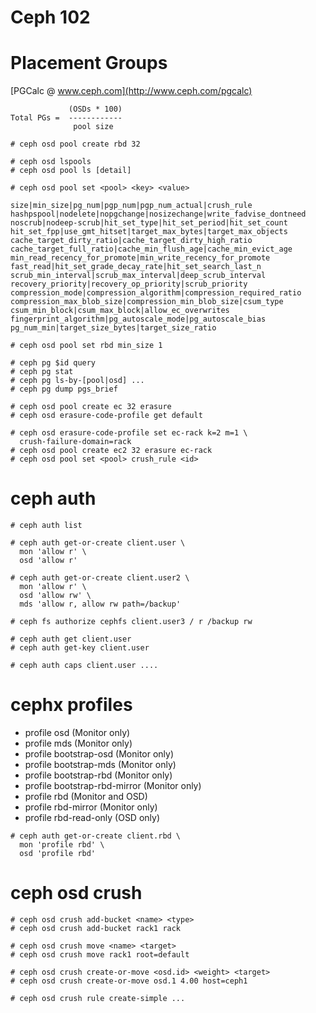 # Ceph 102


# Placement Groups

[PGCalc @ www.ceph.com](http://www.ceph.com/pgcalc)

```
             (OSDs * 100)
Total PGs =  ------------
              pool size
```


```
# ceph osd pool create rbd 32
```


```
# ceph osd lspools
# ceph osd pool ls [detail]
```


```
# ceph osd pool set <pool> <key> <value>
```


```none
size|min_size|pg_num|pgp_num|pgp_num_actual|crush_rule
hashpspool|nodelete|nopgchange|nosizechange|write_fadvise_dontneed
noscrub|nodeep-scrub|hit_set_type|hit_set_period|hit_set_count
hit_set_fpp|use_gmt_hitset|target_max_bytes|target_max_objects
cache_target_dirty_ratio|cache_target_dirty_high_ratio
cache_target_full_ratio|cache_min_flush_age|cache_min_evict_age
min_read_recency_for_promote|min_write_recency_for_promote
fast_read|hit_set_grade_decay_rate|hit_set_search_last_n
scrub_min_interval|scrub_max_interval|deep_scrub_interval
recovery_priority|recovery_op_priority|scrub_priority
compression_mode|compression_algorithm|compression_required_ratio
compression_max_blob_size|compression_min_blob_size|csum_type
csum_min_block|csum_max_block|allow_ec_overwrites
fingerprint_algorithm|pg_autoscale_mode|pg_autoscale_bias
pg_num_min|target_size_bytes|target_size_ratio
```


```
# ceph osd pool set rbd min_size 1
```


```
# ceph pg $id query
# ceph pg stat
# ceph pg ls-by-[pool|osd] ...
# ceph pg dump pgs_brief
```


```
# ceph osd pool create ec 32 erasure
# ceph osd erasure-code-profile get default

# ceph osd erasure-code-profile set ec-rack k=2 m=1 \
  crush-failure-domain=rack
# ceph osd pool create ec2 32 erasure ec-rack
# ceph osd pool set <pool> crush_rule <id>
```


# ceph auth

```
# ceph auth list
```


```
# ceph auth get-or-create client.user \
  mon 'allow r' \
  osd 'allow r'
```


```
# ceph auth get-or-create client.user2 \
  mon 'allow r' \
  osd 'allow rw' \
  mds 'allow r, allow rw path=/backup'
```

```
# ceph fs authorize cephfs client.user3 / r /backup rw
```


```
# ceph auth get client.user
# ceph auth get-key client.user
```


```
# ceph auth caps client.user ....
```


# cephx profiles

* profile osd (Monitor only)
* profile mds (Monitor only)
* profile bootstrap-osd (Monitor only)
* profile bootstrap-mds (Monitor only)
* profile bootstrap-rbd (Monitor only)
* profile bootstrap-rbd-mirror (Monitor only)
* profile rbd (Monitor and OSD)
* profile rbd-mirror (Monitor only)
* profile rbd-read-only (OSD only)


```
# ceph auth get-or-create client.rbd \
  mon 'profile rbd' \
  osd 'profile rbd'
```


# ceph osd crush

```
# ceph osd crush add-bucket <name> <type>
# ceph osd crush add-bucket rack1 rack
```

```
# ceph osd crush move <name> <target>
# ceph osd crush move rack1 root=default
```


```
# ceph osd crush create-or-move <osd.id> <weight> <target>
# ceph osd crush create-or-move osd.1 4.00 host=ceph1
```


```
# ceph osd crush rule create-simple ...
```